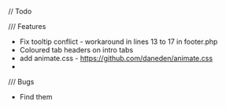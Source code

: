 // Todo

/// Features

* Fix tooltip conflict - workaround in lines 13 to 17 in footer.php 
* Coloured tab headers on  intro tabs
* add animate.css - https://github.com/daneden/animate.css
* 

/// Bugs

* Find them
